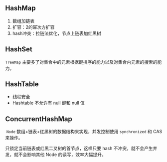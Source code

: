## HashMap 
1. 数组加链表
2. 扩容：2的幂次方扩容
3. hash冲突：拉链法优化，节点上链表加红黑树
## HashSet
`TreeMap` 主要多了对集合中的元素根据键排序的能力以及对集合内元素的搜索的能力。
## HashTable
- 线程安全
- Hashtable 不允许有 null 键和 null 值
## ConcurrentHashMap 
 `Node` 数组+链表+红黑树的数据结构来实现，并发控制使用 `synchronized` 和 CAS 来操作。

只锁定当前链表或红黑二叉树的首节点，这样只要 hash 不冲突，就不会产生并发，就不会影响其他 Node 的读写，效率大幅提升。